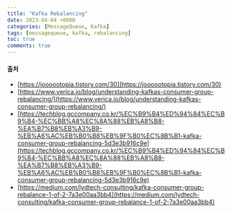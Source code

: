 ```yaml
---
title: "Kafka Rebalancing"
date: 2023-04-04 +0800
categories: [MessageQueue, Kafka]
tags: [messagequeue, kafka, rebalancing]
toc: true
comments: true
---
```




#### 출처
- [https://joooootopia.tistory.com/30](https://joooootopia.tistory.com/30)
- [https://www.verica.io/blog/understanding-kafkas-consumer-group-rebalancing/](https://www.verica.io/blog/understanding-kafkas-consumer-group-rebalancing/)
- [https://techblog.gccompany.co.kr/%EC%B9%B4%ED%94%84%EC%B9%B4-%EC%BB%A8%EC%8A%88%EB%A8%B8-%EA%B7%B8%EB%A3%B9-%EB%A6%AC%EB%B0%B8%EB%9F%B0%EC%8B%B1-kafka-consumer-group-rebalancing-5d3e3b916c9e](https://techblog.gccompany.co.kr/%EC%B9%B4%ED%94%84%EC%B9%B4-%EC%BB%A8%EC%8A%88%EB%A8%B8-%EA%B7%B8%EB%A3%B9-%EB%A6%AC%EB%B0%B8%EB%9F%B0%EC%8B%B1-kafka-consumer-group-rebalancing-5d3e3b916c9e)
- [https://medium.com/lydtech-consulting/kafka-consumer-group-rebalance-1-of-2-7a3e00aa3bb4](https://medium.com/lydtech-consulting/kafka-consumer-group-rebalance-1-of-2-7a3e00aa3bb4)